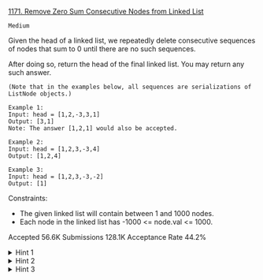 [1171. Remove Zero Sum Consecutive Nodes from Linked List](https://leetcode.com/problems/remove-zero-sum-consecutive-nodes-from-linked-list/)

`Medium`

Given the head of a linked list, we repeatedly delete consecutive sequences of nodes that sum to 0 until there are no such sequences.

After doing so, return the head of the final linked list.  You may return any such answer.

```
(Note that in the examples below, all sequences are serializations of ListNode objects.)

Example 1:
Input: head = [1,2,-3,3,1]
Output: [3,1]
Note: The answer [1,2,1] would also be accepted.

Example 2:
Input: head = [1,2,3,-3,4]
Output: [1,2,4]

Example 3:
Input: head = [1,2,3,-3,-2]
Output: [1]
``` 

Constraints:

- The given linked list will contain between 1 and 1000 nodes.
- Each node in the linked list has -1000 <= node.val <= 1000.

Accepted
56.6K
Submissions
128.1K
Acceptance Rate
44.2%

<details>
<summary>Hint 1</summary>

Convert the linked list into an array.

</details>
<details>
<summary>Hint 2</summary>

While you can find a non-empty subarray with sum = 0, erase it.

</details>
<details>
<summary>Hint 3</summary>

Convert the array into a linked list.

</details>